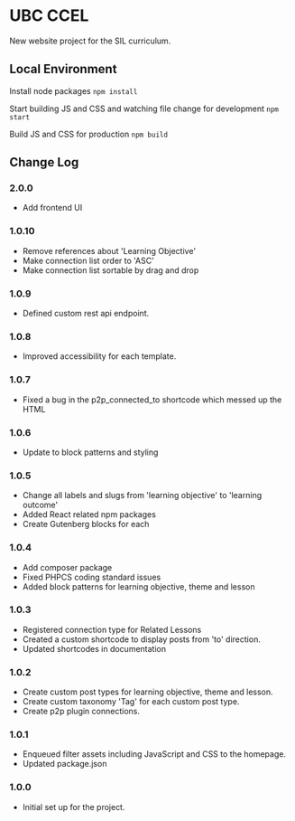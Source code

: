 # UBC CCEL
New website project for the SIL curriculum.

## Local Environment
Install node packages
`npm install`

Start building JS and CSS and watching file change for development
`npm start`

Build JS and CSS for production
`npm build`

## Change Log

### 2.0.0
- Add frontend UI

### 1.0.10
- Remove references about 'Learning Objective'
- Make connection list order to 'ASC'
- Make connection list sortable by drag and drop

### 1.0.9
- Defined custom rest api endpoint.

### 1.0.8
- Improved accessibility for each template.

### 1.0.7
- Fixed a bug in the p2p_connected_to shortcode which messed up the HTML

### 1.0.6
- Update to block patterns and styling

### 1.0.5
- Change all labels and slugs from 'learning objective' to 'learning outcome'
- Added React related npm packages
- Create Gutenberg blocks for each 

### 1.0.4
- Add composer package
- Fixed PHPCS coding standard issues
- Added block patterns for learning objective, theme and lesson

### 1.0.3
- Registered connection type for Related Lessons
- Created a custom shortcode to display posts from 'to' direction.
- Updated shortcodes in documentation

### 1.0.2
- Create custom post types for learning objective, theme and lesson.
- Create custom taxonomy 'Tag' for each custom post type.
- Create p2p plugin connections.

### 1.0.1
- Enqueued filter assets including JavaScript and CSS to the homepage.
- Updated package.json

### 1.0.0
- Initial set up for the project.